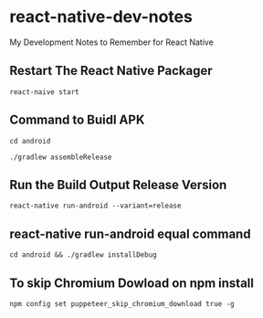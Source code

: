 # react-native-dev-notes
My Development Notes to Remember for React Native

## Restart The React Native Packager

`react-naive start`

## Command to Buidl APK 

`cd android` 

`./gradlew assembleRelease`

## Run the Build Output Release Version

`react-native run-android --variant=release`

## react-native run-android equal command

`cd android && ./gradlew installDebug`

## To skip Chromium Dowload on npm install
`npm config set puppeteer_skip_chromium_download true -g`
